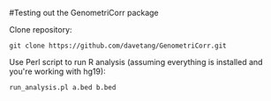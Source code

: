 #Testing out the GenometriCorr package

Clone repository:

`git clone https://github.com/davetang/GenometriCorr.git`

Use Perl script to run R analysis (assuming everything is installed and you're working with hg19):

`run_analysis.pl a.bed b.bed`
